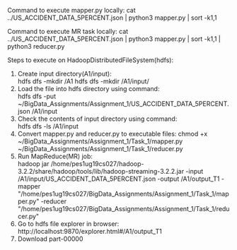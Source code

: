 Command to execute mapper.py locally:
cat ../US_ACCIDENT_DATA_5PERCENT.json | python3 mapper.py | sort -k1,1

Command to execute MR task locally:
cat ../US_ACCIDENT_DATA_5PERCENT.json | python3 mapper.py | sort -k1,1 | python3 reducer.py

Steps to execute on HadoopDistributedFileSystem(hdfs):
1. Create input directory(A1/input):  
	hdfs dfs -mkdir /A1
	hdfs dfs -mkdir /A1/input/
2. Load the file into hdfs directory using command:  
	hdfs dfs -put ~/BigData_Assignments/Assignment_1/US_ACCIDENT_DATA_5PERCENT.json /A1/input
3. Check the contents of input directory using command:  
	hdfs dfs -ls /A1/input
4. Convert mapper.py and reducer.py to executable files:
	chmod +x ~/BigData_Assignments/Assignment_1/Task_1/mapper.py ~/BigData_Assignments/Assignment_1/Task_1/reducer.py
5. Run MapReduce(MR) job:  
	hadoop jar /home/pes1ug19cs027/hadoop-3.2.2/share/hadoop/tools/lib/hadoop-streaming-3.2.2.jar -input /A1/input/US_ACCIDENT_DATA_5PERCENT.json -output /A1/output_T1 -mapper "/home/pes1ug19cs027/BigData_Assignments/Assignment_1/Task_1/mapper.py" -reducer "/home/pes1ug19cs027/BigData_Assignments/Assignment_1/Task_1/reducer.py"
6. Go to hdfs file explorer in browser:
	http://localhost:9870/explorer.html#/A1/output_T1
7. Download part-00000
